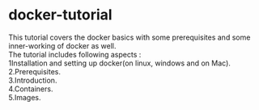 # docker-tutorial
This tutorial covers the docker basics with some prerequisites and some inner-working of docker as well.\
The tutorial includes following aspects :\
1Installation and setting up docker(on linux, windows and on Mac).\
2.Prerequisites.\
3.Introduction.\
4.Containers.\
5.Images.
